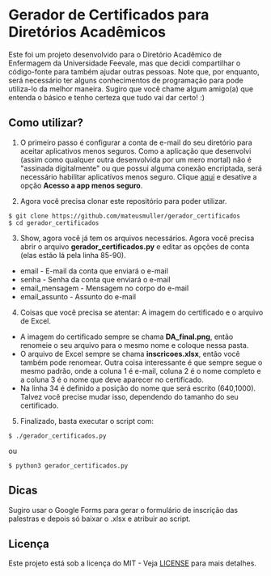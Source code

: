 # Gerador de Certificados para Diretórios Acadêmicos

Este foi um projeto desenvolvido para o Diretório Acadêmico de Enfermagem da Universidade Feevale, mas que decidi compartilhar o código-fonte para também ajudar outras pessoas. Note que, por enquanto, será necessário ter alguns conhecimentos de programação para pode utiliza-lo da melhor maneira. Sugiro que você chame algum amigo(a) que entenda o básico e tenho certeza que tudo vai dar certo! :)

## Como utilizar?

1. O primeiro passo é configurar a conta de e-mail do seu diretório para aceitar aplicativos menos seguros. Como a aplicação que desenvolvi (assim como qualquer outra desenvolvida por um mero mortal) não é "assinada digitalmente" ou que possui alguma conexão encriptada, será necessário habilitar aplicativos menos seguro. Clique [aqui](https://myaccount.google.com/security) e desative a opção **Acesso a app menos seguro**.

2. Agora você precisa clonar este repositório para poder utilizar.

```
$ git clone https://github.com/mateusmuller/gerador_certificados
$ cd gerador_certificados
```

3. Show, agora você já tem os arquivos necessários. Agora você precisa abrir o arquivo **gerador_certificados.py** e editar as opções de conta (elas estão lá pela linha 85-90).

* email - E-mail da conta que enviará o e-mail
* senha - Senha da conta que enviará o e-mail
* email_mensagem - Mensagem no corpo do e-mail
* email_assunto - Assunto do e-mail

4. Coisas que você precisa se atentar: A imagem do certificado e o arquivo de Excel.

* A imagem do certificado sempre se chama **DA_final.png**, então renomeie o seu arquivo para o mesmo nome e coloque nessa pasta.
* O arquivo de Excel sempre se chama **inscricoes.xlsx**, então você também pode renomear. Outra coisa interessante é que sempre segue o mesmo padrão, onde a coluna 1 é e-mail, coluna 2 é o nome completo e a coluna 3 é o nome que deve aparecer no certificado.
* Na linha 34 é definido a posição do nome que será escrito (640,1000). Talvez você precise mudar isso, dependendo do tamanho do seu certificado.

5. Finalizado, basta executar o script com:

```
$ ./gerador_certificados.py
```

ou

```
$ python3 gerador_certificados.py
```

## Dicas

Sugiro usar o Google Forms para gerar o formulário de inscrição das palestras e depois só baixar o .xlsx e atribuir ao script.

## Licença

Este projeto está sob a licença do MIT - Veja [LICENSE](LICENSE) para mais detalhes.
